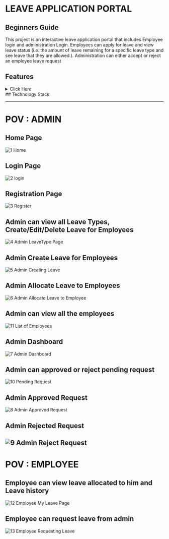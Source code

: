 # LEAVE APPLICATION PORTAL
## Beginners Guide
This project is an interactive leave application portal that includes Employee login and administration Login. Employees can apply for leave and view leave status (i.e. the amount of leave remaining for a specific leave type and see leave that they are allowed.). Administration can either accept or reject an employee leave request
## Features

<details>
           <summary>Click Here</summary>
           <summary>Sameer </summary>
           <summary>Arshad</summary>
           <summary>Title 1</summary>
           <summary>Title 1</summary>
           <summary>Title 1</summary>
           <summary>Talha</summary>
           <p>Content 1 Content 1 Content 1 Content 1 Content 1</p>
         </details>
## Technology Stack



-------------------------------------------------------------------------------------------------------------------------------------------------------------

# POV : ADMIN 
## Home Page
![1  Home](https://github.com/user-attachments/assets/c3ee450c-73fb-4534-8b81-1bb02905ecf4)
## Login Page
![2  login](https://github.com/user-attachments/assets/13a1632e-9c74-4cd0-891b-d5b1d3a0a6c1)
## Registration Page
![3  Register](https://github.com/user-attachments/assets/72edbf9f-f48f-4d93-9ae2-3be817bb1a03)
## Admin can view all Leave Types, Create/Edit/Delete Leave for Employees
![4  Admin LeaveType Page](https://github.com/user-attachments/assets/02db5787-36e7-4ef0-89ce-1e33db9d381c)
## Admin Create Leave for Employees
![5  Admin Creating Leave](https://github.com/user-attachments/assets/a125ac31-c15c-4f8c-a061-7f6f59e6df42)
## Admin Allocate Leave to Employees
![6  Admin Allocate Leave to Employee](https://github.com/user-attachments/assets/0131e04c-a1a4-4e45-a069-1b6453fdfced)
## Admin can view all the employees 
![11  List of Employees](https://github.com/user-attachments/assets/a1c270f9-4b7d-492e-bc58-c33c0e2606d1)
## Admin Dashboard
![7  Admin Dashboard](https://github.com/user-attachments/assets/ae8e6ce6-8310-4c0e-b942-faa8a14685be)
## Admin can approved or reject pending request
![10  Pending Request](https://github.com/user-attachments/assets/509efb05-1243-4449-beea-dbe1b273b281)
## Admin Approved Request
![8  Admin Approved Request](https://github.com/user-attachments/assets/15faf2e6-5d79-4277-ade6-8ec5dbfa98f1)
## Admin Rejected Request
![9  Admin Reject Request](https://github.com/user-attachments/assets/bb7a0a84-87f1-4855-ad2f-9436a7867beb)
----------------------------------------------------------------------------------------------------------------------------------------------------------
# POV : EMPLOYEE 
## Employee can view leave allocated to him and Leave history
![12  Employee My Leave Page](https://github.com/user-attachments/assets/72d838e5-e1d4-44e9-bda5-078d58f4db3e)
## Employee can request leave from admin
![13  Employee Requesting Leave](https://github.com/user-attachments/assets/e444567f-0b35-4455-b4a5-4339bcd4b6b2)







